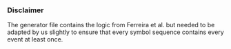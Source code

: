 ### Disclaimer
The generator file contains the logic from Ferreira et al. but needed to be adapted by us slightly to ensure
that every symbol sequence contains every event at least once.
